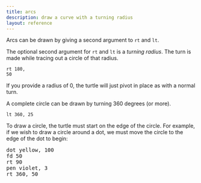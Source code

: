 ```yaml
---
title: arcs
description: draw a curve with a turning radius
layout: reference
---
```


Arcs can be drawn by giving a second argument to `rt` and `lt`.

The optional second argument for `rt` and `lt` is a <em>turning radius</em>.
The turn is made while tracing out a circle of that radius.

<code class="jumbo" data-before="pen olive">rt&nbsp;<span data-dfn="degrees">180</span>, <span data-dfn="radius">50</span></code>

If you provide a radius of 0, the turtle will just pivot in place
as with a normal turn.

A complete circle can be drawn by turning 360 degrees (or more).

<code class="jumbo" data-before="pen navy">lt&nbsp;360, 25</code>

To draw a circle, the turtle must start on the edge of the circle.
For example, if we wish to draw a circle around a dot, we must
move the circle to the edge of the dot to begin:

<pre class="jumbo">
dot yellow, <span data-dfnup="diameter">100</span>
fd 50
rt 90
pen violet, 3
rt 360, <span data-dfn="radius">50</span>
</pre>

